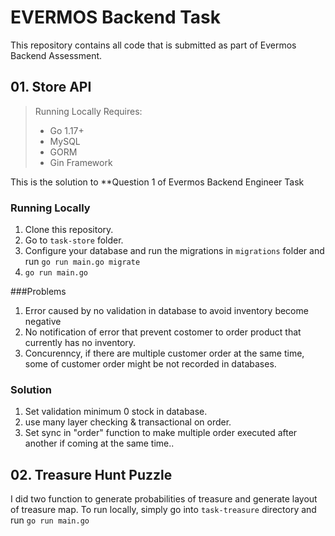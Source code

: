 # EVERMOS Backend Task

This repository contains all code that is submitted as part of Evermos Backend
Assessment.

## 01. Store API

> Running Locally Requires:
> * Go 1.17+
> * MySQL
> * GORM
> * Gin Framework

This is the solution to **Question 1 of Evermos Backend Engineer Task

### Running Locally

1. Clone this repository.
2. Go to `task-store` folder.
3. Configure your database and run the migrations in `migrations` folder and     run `go run main.go migrate`
4. `go run main.go`

###Problems
1. Error caused by no validation in database to avoid inventory become negative
2. No notification of error that prevent costomer to order product that currently has no inventory.
3. Concurenncy, if there are multiple customer order at the same time, some of customer order might be not recorded in databases.

### Solution
1. Set validation minimum 0 stock in database.
2. use many layer checking & transactional on order.
3. Set sync in "order" function to make multiple order executed after another if coming at the same time..


## 02. Treasure Hunt Puzzle
I did two function to generate probabilities of treasure and generate layout of treasure map.
To run locally, simply go into `task-treasure` directory and run `go run main.go`

